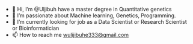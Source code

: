 - 👋 Hi, I’m @Uljibuh have a master degree in Quantitative genetics
- 👀 I’m passionate about Machine learning, Genetics, Programming.
- 🌱 I’m currently looking for job as a Data Scientist or Research Scientist or Bioinformatician
- 📫 How to reach me wulijibuhe333@gmail.com

<!---
Uljibuh/Uljibuh is a ✨ special ✨ repository because its `README.md` (this file) appears on your GitHub profile.
You can click the Preview link to take a look at your changes.
--->
